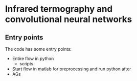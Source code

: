 # Infrared termography and convolutional neural networks


## Entry points
The code has some entry points:

- Entire flow in python
    - scripts 
- Start flow in matlab for preprocessing and run python after
- AGs

